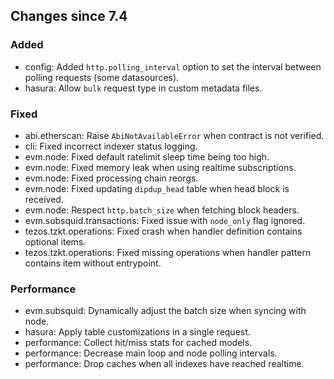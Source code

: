 <!-- markdownlint-disable first-line-h1 -->
## Changes since 7.4

### Added

- config: Added `http.polling_interval` option to set the interval between polling requests (some datasources).
- hasura: Allow `bulk` request type in custom metadata files.

### Fixed

- abi.etherscan: Raise `AbiNotAvailableError` when contract is not verified.
- cli: Fixed incorrect indexer status logging.
- evm.node: Fixed default ratelimit sleep time being too high.
- evm.node: Fixed memory leak when using realtime subscriptions.
- evm.node: Fixed processing chain reorgs.
- evm.node: Fixed updating `dipdup_head` table when head block is received.
- evm.node: Respect `http.batch_size` when fetching block headers.
- evm.subsquid.transactions: Fixed issue with `node_only` flag ignored.
- tezos.tzkt.operations: Fixed crash when handler definition contains optional items.
- tezos.tzkt.operations: Fixed missing operations when handler pattern contains item without entrypoint.

### Performance

- evm.subsquid: Dynamically adjust the batch size when syncing with node.
- hasura: Apply table customizations in a single request.
- performance: Collect hit/miss stats for cached models.
- performance: Decrease main loop and node polling intervals.
- performance: Drop caches when all indexes have reached realtime.
